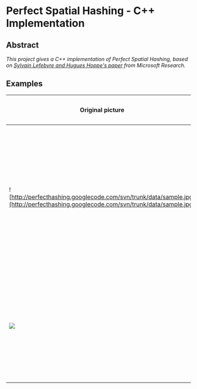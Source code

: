 # Perfect Spatial Hashing - C++ Implementation #

## Abstract ##
_This project gives a C++ implementation of Perfect Spatial Hashing, based on [Sylvain Lefebvre and Hugues Hoppe's paper](http://perfecthashing.googlecode.com/files/perfecthash.pdf) from Microsoft Research._


## Examples ##

|<p align='center'><b>Original picture</b></p>|<p align='center'><b>Hash table</b></p>|<p align='center'><b>Offset table</b></p>|<p align='center'><b>Original size</b></p>|<p align='center'><b>Compressed size</b></p>|<p align='center'><b>Compression ratio</b></p>|
|:--------------------------------------------|:--------------------------------------|:----------------------------------------|:-----------------------------------------|:-------------------------------------------|:---------------------------------------------|
|![http://perfecthashing.googlecode.com/svn/trunk/data/sample.jpg](http://perfecthashing.googlecode.com/svn/trunk/data/sample.jpg)|![http://perfecthashing.googlecode.com/svn/trunk/output/Sample%20-%20Hash%20Table.jpg](http://perfecthashing.googlecode.com/svn/trunk/output/Sample%20-%20Hash%20Table.jpg)|<img src='http://perfecthashing.googlecode.com/svn/trunk/output/Sample%20-%20Offset%20Table.jpg' align='center' />| 492\*492\*1\*8 bits <br /> = 242064 bytes <br /> = **237 KB** | **Hash table:**<br /> 115\*115\*1\*8 bits <br /><br /> **Offset Table:**<br /> 71\*71\*2\*8 bits <br /> <br /> **Mask:** <br /> 115\*115 bits <br /> <br /> **TOTAL:**<br>  199681 bits <br />= 249661 bytes <br />= <b>25 KB</b> <br />  <table><thead><th> <b>10.5 %</b> </th></thead><tbody>
<tr><td><img src='http://perfecthashing.googlecode.com/svn/trunk/data/Color%20dots.jpg' /></td><td><img src='http://perfecthashing.googlecode.com/svn/trunk/output/Color%20dots%20-%20Hash%20Table.jpg' /></td><td><img src='http://perfecthashing.googlecode.com/svn/trunk/output/Color%20dots%20-%20Offset%20Table.jpg' align='center' /></td><td> 270*271*3*8 bits <br /> = 219510 bytes <br /> = <b>214 KB</b> </td><td> <b>Hash table:</b><br /> 114*114*3*8 bits <br /><br /> <b>Offset Table:</b><br /> 71*71*2*8 bits <br /> <br /> <b>Mask:</b> <br /> 114*114 bits <br /> <br /> <b>TOTAL:</b><br>  405556 bits <br />= 50695 bytes <br />= <b>50 KB</b> <br /> </td><td> <b>23.4 %</b> </td></tr></tbody></table>

